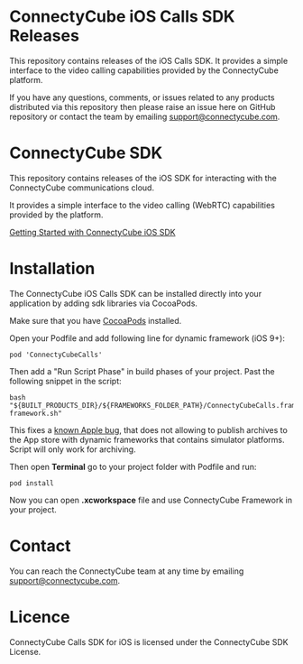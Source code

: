 # ConnectyCube iOS Calls SDK Releases

This repository contains releases of the iOS Calls SDK. It provides a simple interface to the video calling capabilities provided by the ConnectyCube platform.

If you have any questions, comments, or issues related to any products distributed via this repository then please raise an issue here on GitHub repository or contact the team by emailing support@connectycube.com.

# ConnectyCube SDK

This repository contains releases of the iOS SDK for interacting with the ConnectyCube communications cloud.

It provides a simple interface to the video calling (WebRTC) capabilities provided by the platform. 

[Getting Started with ConnectyCube iOS SDK](https://developers.connectycube.com/ios/)

# Installation

The ConnectyCube iOS Calls SDK can be installed directly into your application by adding sdk libraries via CocoaPods.

Make sure that you have [CocoaPods](http://cocoapods.org/) installed.

Open your Podfile and add following line for dynamic framework (iOS 9+):

```
pod 'ConnectyCubeCalls'
```

Then add a "Run Script Phase" in build phases of your project. Past the following snippet in the script:

```
bash "${BUILT_PRODUCTS_DIR}/${FRAMEWORKS_FOLDER_PATH}/ConnectyCubeCalls.framework/strip-framework.sh"
```

This fixes a [known Apple bug](http://www.openradar.me/radar?id=6409498411401216), that does not allowing to publish archives to the App store with dynamic frameworks that contains simulator platforms. Script will only work for archiving.

Then open **Terminal** go to your project folder with Podfile and run:

```
pod install
```

Now you can open **.xcworkspace** file and use ConnectyCube Framework in your project. 

# Contact

You can reach the ConnectyCube team at any time by emailing [support@connectycube.com](mailto:support@connectycube.com).

# Licence 

ConnectyCube Calls SDK for iOS is licensed under the ConnectyCube SDK License.
